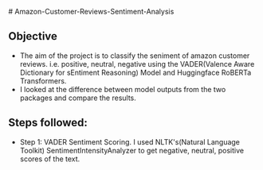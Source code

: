 \# Amazon-Customer-Reviews-Sentiment-Analysis
## Objective
- The aim of the project is to classify the seniment of amazon customer reviews. i.e. positive, neutral, negative using the VADER(Valence Aware Dictionary for sEntiment Reasoning) Model and Huggingface RoBERTa Transformers.
- I looked at the difference between model outputs from the two packages and compare the results.
## Steps followed:
- Step 1: VADER Sentiment Scoring. I used NLTK's(Natural Language Toolkit) SentimentIntensityAnalyzer to get negative, neutral, positive scores of the text.
